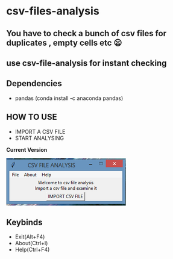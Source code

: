 # csv-files-analysis
## You have to check a bunch of csv files for duplicates , empty cells etc :frowning:
## use  csv-file-analysis for instant checking

## Dependencies

 <ul>
  <li> pandas (conda install -c anaconda pandas) </li>
</ul>

## HOW TO USE
<ul>
  <li> IMPORT A CSV FILE </li>
  <li> START ANALYSING </li>
</ul>

**Current Version**

<p><img src ="csv file analysis.png" title = "csv file analysis Version"/> </p>

## Keybinds
 
<ul>
  <li> Exit(Alt+F4)</li>
  <li> About(Ctrl+I)</li>
  <li> Help(Ctrl+F4)</li>
</ul>
